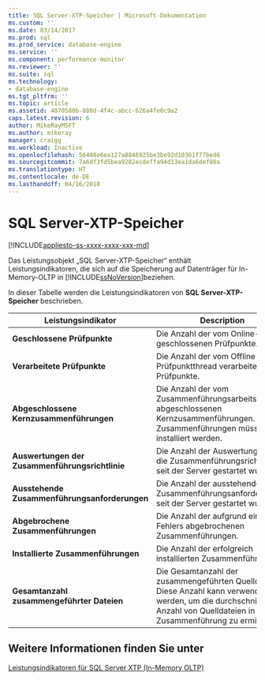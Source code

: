 ```yaml
---
title: SQL Server-XTP-Speicher | Microsoft-Dokumentation
ms.custom: ''
ms.date: 03/14/2017
ms.prod: sql
ms.prod_service: database-engine
ms.service: ''
ms.component: performance-monitor
ms.reviewer: ''
ms.suite: sql
ms.technology:
- database-engine
ms.tgt_pltfrm: ''
ms.topic: article
ms.assetid: 4070580b-880d-4f4c-abcc-626a4fe0c9a2
caps.latest.revision: 6
author: MikeRayMSFT
ms.author: mikeray
manager: craigg
ms.workload: Inactive
ms.openlocfilehash: 56408e6ea127a8846925be3be92d10361f77bed6
ms.sourcegitcommit: 7a6df3fd5bea9282ecdeffa94d13ea1da6def80a
ms.translationtype: HT
ms.contentlocale: de-DE
ms.lasthandoff: 04/16/2018
---
```

# <a name="sql-server-xtp-storage"></a>SQL Server-XTP-Speicher
[!INCLUDE[appliesto-ss-xxxx-xxxx-xxx-md](../../includes/appliesto-ss-xxxx-xxxx-xxx-md.md)]

  Das Leistungsobjekt „SQL Server-XTP-Speicher“ enthält Leistungsindikatoren, die sich auf die Speicherung auf Datenträger für In-Memory-OLTP in [!INCLUDE[ssNoVersion](../../includes/ssnoversion-md.md)]beziehen.  
  
 In dieser Tabelle werden die Leistungsindikatoren von **SQL Server-XTP-Speicher** beschrieben.  
  
|Leistungsindikator|Description|  
|-------------|-----------------|  
|**Geschlossene Prüfpunkte**|Die Anzahl der vom Online-Agent geschlossenen Prüfpunkte.|  
|**Verarbeitete Prüfpunkte**|Die Anzahl der vom Offline-Prüfpunktthread verarbeiteten Prüfpunkte.|  
|**Abgeschlossene Kernzusammenführungen**|Die Anzahl der vom Zusammenführungsarbeitsthread abgeschlossenen Kernzusammenführungen. Diese Zusammenführungen müssen noch installiert werden.|  
|**Auswertungen der Zusammenführungsrichtlinie**|Die Anzahl der Auswertungen für die Zusammenführungsrichtlinie, seit der Server gestartet wurde.|  
|**Ausstehende Zusammenführungsanforderungen**|Die Anzahl der ausstehenden Zusammenführungsanforderungen, seit der Server gestartet wurde.|  
|**Abgebrochene Zusammenführungen**|Die Anzahl der aufgrund eines Fehlers abgebrochenen Zusammenführungen.|  
|**Installierte Zusammenführungen**|Die Anzahl der erfolgreich installierten Zusammenführungen.|  
|**Gesamtanzahl zusammengeführter Dateien**|Die Gesamtanzahl der zusammengeführten Quelldateien. Diese Anzahl kann verwendet werden, um die durchschnittliche Anzahl von Quelldateien in der Zusammenführung zu ermitteln.|  
  
## <a name="see-also"></a>Weitere Informationen finden Sie unter  
 [Leistungsindikatoren für SQL Server XTP &#40;In-Memory OLTP&#41;](../../relational-databases/performance-monitor/sql-server-xtp-in-memory-oltp-performance-counters.md)  
  
  
